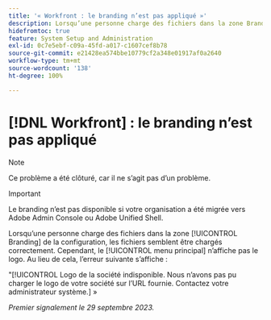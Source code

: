 ```yaml
---
title: '« Workfront : le branding n’est pas appliqué »'
description: Lorsqu’une personne charge des fichiers dans la zone Branding de la configuration, les fichiers semblent être chargés correctement. Cependant, le menu principal n’affiche pas le logo. Au lieu de cela, un message d’erreur s’affiche.
hidefromtoc: true
feature: System Setup and Administration
exl-id: 0c7e5ebf-c09a-45fd-a017-c1607cef8b78
source-git-commit: e21428ea574bbe10779cf2a348e01917af0a2640
workflow-type: tm+mt
source-wordcount: '138'
ht-degree: 100%

---
```


# [!DNL Workfront] : le branding n’est pas appliqué

>[!NOTE]
>
>Ce problème a été clôturé, car il ne s’agit pas d’un problème.

>[!IMPORTANT]
>
>Le branding n’est pas disponible si votre organisation a été migrée vers Adobe Admin Console ou Adobe Unified Shell.

Lorsqu’une personne charge des fichiers dans la zone [!UICONTROL Branding] de la configuration, les fichiers semblent être chargés correctement. Cependant, le [!UICONTROL menu principal] n’affiche pas le logo. Au lieu de cela, l’erreur suivante s’affiche :

&quot;[!UICONTROL Logo de la société indisponible. Nous n’avons pas pu charger le logo de votre société sur l’URL fournie. Contactez votre administrateur système.] »

_Premier signalement le 29 septembre 2023._
